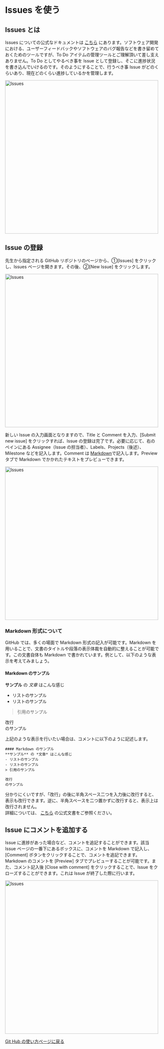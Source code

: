 # Issues を使う

## Issues とは
Issues についての公式なドキュメントは <a href="https://docs.github.com/ja/github/managing-your-work-on-github/about-issues">こちら</a> にあります。ソフトウェア開発における、ユーザーフィードバックやソフトウェアのバグ報告などを書き留めておくためのツールですが、To Do アイテムの管理ツールとご理解頂いて差し支えありません。To Do としてやるべき事を Issue として登録し、そこに進捗状況を書き込んでいけるのです。そのようにすることで、行うべき事 Issue がどのくらいあり、現在どのくらい進捗しているかを管理します。

<a href="https://user-images.githubusercontent.com/2966953/111875875-5d3e2c00-89df-11eb-9028-d0a2f8f17d1e.png"><img src="https://user-images.githubusercontent.com/2966953/111875875-5d3e2c00-89df-11eb-9028-d0a2f8f17d1e.png" width="500" alt="Issues"></a>


## Issue の登録

先生から指定される GitHub リポジトリのページから、①[Issues] をクリックし、Issues ページを開きます。その後、②[New Issue] をクリックします。

<a href="https://user-images.githubusercontent.com/2966953/111877315-228bc200-89e6-11eb-869c-03400b26178c.png"><img src="https://user-images.githubusercontent.com/2966953/111877315-228bc200-89e6-11eb-869c-03400b26178c.png" width="500" alt="Issues"></a>

新しい Issue の入力画面となりますので、Title と Comment を入力、[Submit new issue] をクリックすれば、Issue の登録は完了です。必要に応じて、右のペインにある Assignee（Issue の担当者）、Labels、Projects（後述）、Milestone などを記入します。Comment は <a href="https://docs.github.com/ja/github/writing-on-github/basic-writing-and-formatting-syntax" target="_blank">Markdown</a>で記入します。Preview タブで Markdown でかかれたテキストをプレビューできます。

<a href="https://user-images.githubusercontent.com/2966953/111879958-130f7780-89ec-11eb-9311-ba28fdb99433.png"><img src="https://user-images.githubusercontent.com/2966953/111879958-130f7780-89ec-11eb-9311-ba28fdb99433.png" width="500" alt="Issues"></a>

### Markdown 形式について

GitHub では、多くの場面で Markdown 形式の記入が可能です。Markdown を用いることで、文書のタイトルや段落の表示体裁を自動的に整えることが可能です。この文書自体も Markdown で書かれています。例として、以下のような表示を考えてみましょう。

#### Markdown のサンプル
**サンプル** の *文章* はこんな感じ
- リストのサンプル
- リストのサンプル
> 引用のサンプル  

改行  
のサンプル

上記のような表示を行いたい場合は、コメントに以下のように記述します。
```
#### Markdown のサンプル
**サンプル** の *文章* はこんな感じ
- リストのサンプル
- リストのサンプル
> 引用のサンプル

改行  
のサンプル
```

分かりにくいですが、「改行」の後に半角スペース二つを入力後に改行すると、表示も改行できます。逆に、半角スペースを二つ置かずに改行すると、表示上は改行されません。  
詳細については、 <a href="https://docs.github.com/ja/github/writing-on-github/basic-writing-and-formatting-syntax" target="_blank">こちら</a> の公式文書をご参照ください。

## Issue にコメントを追加する

Issue に進捗があった場合など、コメントを追記することができます。該当 Issue ページの一番下にあるボックスに、コメントを Markdown で記入し、[Comment] ボタンをクリックすることで、コメントを追記できます。Markdown のコメントを [Preview] タブでプレビューすることが可能です。また、コメント記入後 [Close with comment] をクリックすることで、Issue をクローズすることができます。これは Issue が終了した際に行います。

<a href="https://user-images.githubusercontent.com/2966953/111880328-35a29000-89ee-11eb-857d-91908f050d71.png"><img src="https://user-images.githubusercontent.com/2966953/111880328-35a29000-89ee-11eb-857d-91908f050d71.png" width="500" alt="Issues"></a>

[Git Hub の使い方ページに戻る](github.md)


